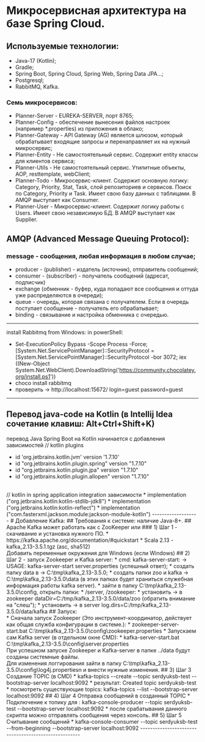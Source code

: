 # Микросервисная архитектура на базе Spring Cloud.
## Используемые технологии:
* Java-17 (Kotlin);
* Gradle;
* Spring Boot, Spring Cloud, Spring Web, Spring Data JPA...;
* Postgresql;
* RabbitMQ, Kafka.
### Семь микросервисов:
* Planner-Server - EUREKA-SERVER, порт 8765;
* Planner-Config - обеспечение вынесения файлов настроек (например *.properties) из приложения в облако;
* Planner-Gateway - API Gateway (AG) является шлюзом, который обрабатывает входящие запросы и перенаправляет их на нужный микросервис;
* Planner-Entity - Не самостоятельный сервис. Содержит entity классы для клиентов сервиса;
* Planner-Utils - Не самостоятельный сервис. Утилитные объекты, AOP, resttemplate, webClient;
* Planner-Todo - Микросервис-клиент. Содержит основную логику: Category, Priority, Stat, Task,
слой репозиториев и сервисов. Поиск по Category, Priority и Task. Имеет свою базу данных с таблицами. В AMQP выступает как Consumer.
* Planner-User - Микросервис-клиент. Содержит логику работы с Users. Имеет свою независимую БД. В AMQP выступает как Supplier.


## AMQP (Advanced Message Queuing Protocol):
 ### message - сообщения, любая информация в любом случае;
* producer - (publisher) - издатель (источник), отправитель сообщений;
* consumer - (subscriber) - получатель сообщений (адресат, подписчик)
* exchange (обменник - буфер, куда попадают все сообщения и оттуда уже распределяются в очереди);
* queue - очередь, которая связана с получателем. Если в очередь поступает сообщение - получатель его обрабатывает;
* binding - связывание и настройка обменника с очередью.
--------------------
install Rabbitmq from Windows:
 in powerShell:
* Set-ExecutionPolicy Bypass -Scope Process -Force; [System.Net.ServicePointManager]::SecurityProtocol = [System.Net.ServicePointManager]::SecurityProtocol -bor 3072; iex ((New-Object System.Net.WebClient).DownloadString('https://community.chocolatey.org/install.ps1'))
* choco install rabbitmq
* проверить -> http://localhost:15672/ login=guest password=guest
--------------------
## Перевод java-code на Kotlin (в Intellij Idea сочетание клавиш: Alt+Ctrl+Shift+K)
перевод Java Spring Boot на Kotlin начинается с добавления зависимостей
// kotlin plugins
* id 'org.jetbrains.kotlin.jvm' version '1.7.10'
* id "org.jetbrains.kotlin.plugin.spring" version "1.7.10"
* id "org.jetbrains.kotlin.plugin.jpa" version "1.7.10"
* id "org.jetbrains.kotlin.plugin.allopen" version "1.7.10"
<br>
// kotlin in spring application integration зависимости
* implementation ("org.jetbrains.kotlin:kotlin-stdlib-jdk8")
* implementation ("org.jetbrains.kotlin:kotlin-reflect")
* implementation ("com.fasterxml.jackson.module:jackson-module-kotlin")
-------------------
# Добавление Kafka:
## Требования к системе: наличие Java-8+.
## Apache Kafka может работать как с ZooKeeper или
### 1) Шаг 1 - скачивание и установка нужного ПО.
 * https://kafka.apache.org/documentation/#quickstart
 * Scala 2.13  - kafka_2.13-3.5.1.tgz (asc, sha512) 
    <br>Добавить переменные окружения для Windows (если Windows)
## 2) Шаг 2 - запуск Zookeeper и Kafka server:
* cmd: kafka-server-start: ->
  USAGE: kafka-server-start server.properties (успешный ответ);
  * создать папку data в -> C:\tmp\kafka_2.13-3.5.0;
  * создать папки zoo и kafka -> C:\tmp\kafka_2.13-3.5.0\data (в этих папках будет храниться служебная информация работы kafka server).
  * зайти в папку C:\tmp\kafka_2.13-3.5.0\config, открыть папки:
    * /server, /zookeeper:
      * установить -> в zookeeper dataDir=C:/tmp/kafka_2.13-3.5.0/data/zoo (обратить внимание на "слеш");
      * установить -> в server log.dirs=C:/tmp/kafka_2.13-3.5.0/data/kafka
## Запуск:
<br> * Сначала запуск Zookeeper (Это инструмент-координатор, действует как общая служба конфигурации в системе.):
 * zookeeper-server-start.bat C:\tmp\kafka_2.13-3.5.0\config\zookeeper.properties
* Запускаем сам Kafka server (в отдельном окне CMD):
 * kafka-server-start.bat C:\tmp\kafka_2.13-3.5.0\config\server.properties
<br> При успешном запуске Zookeeper и Kafka-server в папке ../data будут созданы системные файлы.
<br> Для изменения  логгирования зайти в папку C:\tmp\kafka_2.13-3.5.0\config\log4j.propertiesn и внести нужные изменения.
## 3) Шаг 3 Создание TOPIC (в CMD)
* kafka-topics --create --topic serdyuksb-test --bootstrap-server localhost:9092 
    * результат: Created topic serdyuksb-test
        * посмотреть существующие topics: kafka-topics --list --bootstrap-server localhost:9092
## 4) Шаг 4 Отправка сообщений в созданный TOPIC
* Подключение к топику для : kafka-console-producer --topic serdyuksb-test --bootstrap-server localhost:9092
    * после срабатывания данного скрипта можно отправлять сообщения через консоль.
## 5) Шаг 5 Считывание сообщений
* kafka-console-consumer --topic serdyuksb-test --from-beginning --bootstrap-server localhost:9092
-----------------------------------------------------
